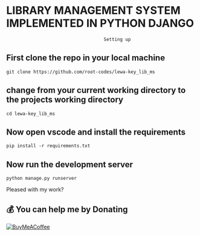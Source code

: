 # LIBRARY MANAGEMENT SYSTEM IMPLEMENTED IN PYTHON DJANGO

                                        Setting up

## First clone the repo in your local machine
```
git clone https://github.com/root-codes/lewa-key_lib_ms
```
## change from your current working directory to the projects working directory

```
cd lewa-key_lib_ms
```

## Now open vscode and install the requirements

```
pip install -r requirements.txt
```
## Now run the development server

```
python manage.py runserver
```
Pleased with my work?
 
## 💰 You can help me by Donating
[![BuyMeACoffee](https://img.shields.io/badge/Buy%20Me%20a%20Coffee-ffdd00?style=for-the-badge&logo=buy-me-a-coffee&logoColor=black)](https://buymeacoffee.com/toor) 

